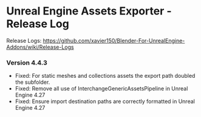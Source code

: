 # Unreal Engine Assets Exporter - Release Log
Release Logs: https://github.com/xavier150/Blender-For-UnrealEngine-Addons/wiki/Release-Logs

### Version 4.4.3
- Fixed: For static meshes and collections assets the export path doubled the subfolder.
- Fixed: Remove all use of InterchangeGenericAssetsPipeline in Unreal Engine 4.27
- Fixed: Ensure import destination paths are correctly formatted in Unreal Engine 4.27

